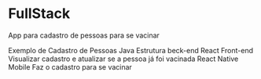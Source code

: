 # FullStack

App para cadastro de pessoas para se vacinar

Exemplo de Cadastro de Pessoas 
  Java
  Estrutura beck-end
  React Front-end
  Visualizar cadastro e atualizar se a pessoa já foi vacinada
  React Native Mobile
  Faz o cadastro para se vacinar
